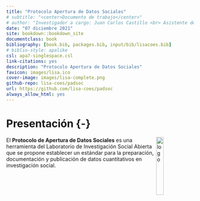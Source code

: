 ```yaml
--- 
title: "Protocolo Apertura de Datos Sociales"
# subtitle: "<center>Documento de trabajo</center>"
# author: "Investigador a cargo: Juan Carlos Castillo <br> Asistente de investigación: Valentina Andrade <br> Pasante: Vanessa Leyton"
date: "07 diciembre 2021"
site: bookdown::bookdown_site
documentclass: book
bibliography: [book.bib, packages.bib, input/bib/lisacoes.bib]
# biblio-style: apalike
csl: apa7-singlespace.csl
link-citations: yes
description: "Protocolo Apertura de Datos Sociales"
favicon: images/lisa.ico
cover-image: images/lisa-complete.png
github-repo: lisa-coes/padsoc
url: https://github.com/lisa-coes/padsoc
always_allow_html: yes
---
```


# Presentación  {-}

<img src="https://upload.wikimedia.org/wikipedia/commons/thumb/9/99/Hexagon.svg/2368px-Hexagon.svg.png " align="right" alt="logo" style="float: right;width: 20%;max-height: 100%" /> 




El **Protocolo de Apertura de Datos Sociales** es una herramienta del Laboratorio de Investigación Social Abierta que se propone establecer un estándar para la preparación, documentación y publicación de datos cuantitativos en investigación social.










  

